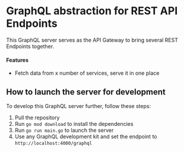 # GraphQL abstraction for REST API Endpoints

This GraphQL server serves as the API Gateway to bring several REST Endpoints together.

#### Features
- Fetch data from x number of services, serve it in one place

## How to launch the server for development
To develop this GraphQL server further, follow these steps:

1. Pull the repository
2. Run ``go mod download`` to install the dependencies
3. Run ``go run main.go`` to launch the server
4. Use any GraphQL development kit and set the endpoint to ``http://localhost:4000/graphql``